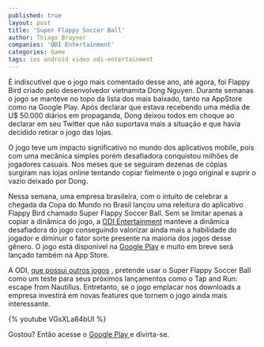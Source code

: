 ```yaml
---
published: true
layout: post
title: 'Super Flappy Soccer Ball'
author: Thiago Brayner
companies: 'ODI Entertainment'
categories: Game
tags: ios android video odi-entertainment
--- 
```

&#201; indiscut&#237;vel que o jogo mais comentado desse ano, at&#233; agora, foi Flappy Bird criado pelo desenvolvedor vietnamita Dong Nguyen. Durante semanas o jogo se manteve no topo da lista dos mais baixado, tanto na AppStore como na Google Play. Ap&#243;s declarar que estava recebendo uma m&#233;dia de U$ 50.000 di&#225;rios em propaganda, Dong deixou todos em choque ao declarar em seu Twitter que n&#227;o suportava mais a situa&#231;&#227;o e que havia decidido retirar o jogo das lojas.
 
O jogo teve um impacto significativo no mundo dos aplicativos mobile, pois com uma mec&#226;nica simples por&#233;m desafiadora conquistou milh&#245;es de jogadores casuais. Nos meses que se seguiram dezenas de c&#243;pias surgiram nas lojas online tentando copiar fielmente o jogo original e suprir o vazio deixado por Dong.
 
Nessa semana, uma empresa brasileira, com o intuito de celebrar a chegada da Copa do Mundo no Brasil lan&#231;ou uma releitura do aplicativo Flappy Bird chamado Super Flappy Soccer Ball. Sem se limitar apenas a copiar a din&#226;mica do jogo, a [ODI Entertainment](http://www.odientertainment.com/") manteve a din&#226;mica desafiadora do jogo conseguindo valorizar ainda mais a habilidade do jogador e diminuir o fator sorte presente na maioria dos jogos desse g&#234;nero. O jogo est&#225; dispon&#237;vel na [Google Play](https://play.google.com/store/apps/details?id=com.odientertainment.superflappysoccerball") e muito em breve ser&#225; lan&#231;ado  tamb&#233;m na App Store.
 
A ODI, [que possui outros jogos](http://www.odientertainment.com/projetos/) , pretende usar o Super Flappy Soccer Ball como um teste para seus pr&#243;ximos lan&#231;amentos como o Tap and Run: escape from Nautillus. Entretanto, se o jogo emplacar nos downloads a empresa investir&#225; em novas features que tornem o jogo ainda mais interessante.
 
{% youtube VGsXLa84bUI %}
 
Gostou? Ent&#227;o acesse o [Google Play ](https://play.google.com/store/apps/details?id=com.odientertainment.superflappysoccerball") e divirta-se.